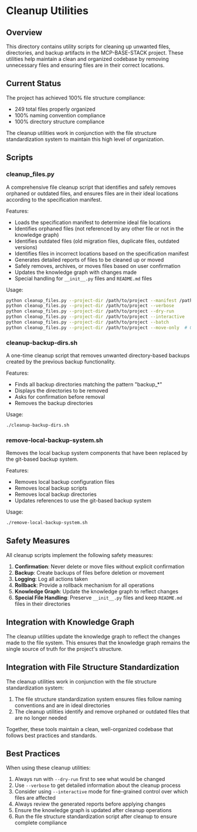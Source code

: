 # Cleanup Utilities

## Overview

This directory contains utility scripts for cleaning up unwanted files, directories, and backup artifacts in the MCP-BASE-STACK project. These utilities help maintain a clean and organized codebase by removing unnecessary files and ensuring files are in their correct locations.

## Current Status

The project has achieved 100% file structure compliance:
- 249 total files properly organized
- 100% naming convention compliance
- 100% directory structure compliance

The cleanup utilities work in conjunction with the file structure standardization system to maintain this high level of organization.

## Scripts

### cleanup_files.py

A comprehensive file cleanup script that identifies and safely removes orphaned or outdated files, and ensures files are in their ideal locations according to the specification manifest.

Features:
- Loads the specification manifest to determine ideal file locations
- Identifies orphaned files (not referenced by any other file or not in the knowledge graph)
- Identifies outdated files (old migration files, duplicate files, outdated versions)
- Identifies files in incorrect locations based on the specification manifest
- Generates detailed reports of files to be cleaned up or moved
- Safely removes, archives, or moves files based on user confirmation
- Updates the knowledge graph with changes made
- Special handling for `__init__.py` files and `README.md` files

Usage:
```bash
python cleanup_files.py --project-dir /path/to/project --manifest /path/to/manifest.json --output /path/to/report.json
python cleanup_files.py --project-dir /path/to/project --verbose
python cleanup_files.py --project-dir /path/to/project --dry-run
python cleanup_files.py --project-dir /path/to/project --interactive
python cleanup_files.py --project-dir /path/to/project --batch
python cleanup_files.py --project-dir /path/to/project --move-only  # Only move files to correct locations
```

### cleanup-backup-dirs.sh

A one-time cleanup script that removes unwanted directory-based backups created by the previous backup functionality.

Features:
- Finds all backup directories matching the pattern "backup_*"
- Displays the directories to be removed
- Asks for confirmation before removal
- Removes the backup directories

Usage:
```bash
./cleanup-backup-dirs.sh
```

### remove-local-backup-system.sh

Removes the local backup system components that have been replaced by the git-based backup system.

Features:
- Removes local backup configuration files
- Removes local backup scripts
- Removes local backup directories
- Updates references to use the git-based backup system

Usage:
```bash
./remove-local-backup-system.sh
```

## Safety Measures

All cleanup scripts implement the following safety measures:

1. **Confirmation**: Never delete or move files without explicit confirmation
2. **Backup**: Create backups of files before deletion or movement
3. **Logging**: Log all actions taken
4. **Rollback**: Provide a rollback mechanism for all operations
5. **Knowledge Graph**: Update the knowledge graph to reflect changes
6. **Special File Handling**: Preserve `__init__.py` files and keep `README.md` files in their directories

## Integration with Knowledge Graph

The cleanup utilities update the knowledge graph to reflect the changes made to the file system. This ensures that the knowledge graph remains the single source of truth for the project's structure.

## Integration with File Structure Standardization

The cleanup utilities work in conjunction with the file structure standardization system:

1. The file structure standardization system ensures files follow naming conventions and are in ideal directories
2. The cleanup utilities identify and remove orphaned or outdated files that are no longer needed

Together, these tools maintain a clean, well-organized codebase that follows best practices and standards.

## Best Practices

When using these cleanup utilities:

1. Always run with `--dry-run` first to see what would be changed
2. Use `--verbose` to get detailed information about the cleanup process
3. Consider using `--interactive` mode for fine-grained control over which files are affected
4. Always review the generated reports before applying changes
5. Ensure the knowledge graph is updated after cleanup operations
6. Run the file structure standardization script after cleanup to ensure complete compliance